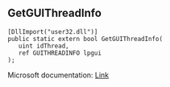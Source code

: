## GetGUIThreadInfo

```
[DllImport("user32.dll")]
public static extern bool GetGUIThreadInfo(
   uint idThread,
   ref GUITHREADINFO lpgui
);
```

Microsoft documentation: [Link](https://docs.microsoft.com/en-us/windows/win32/api/winuser/nf-winuser-getguithreadinfo)
